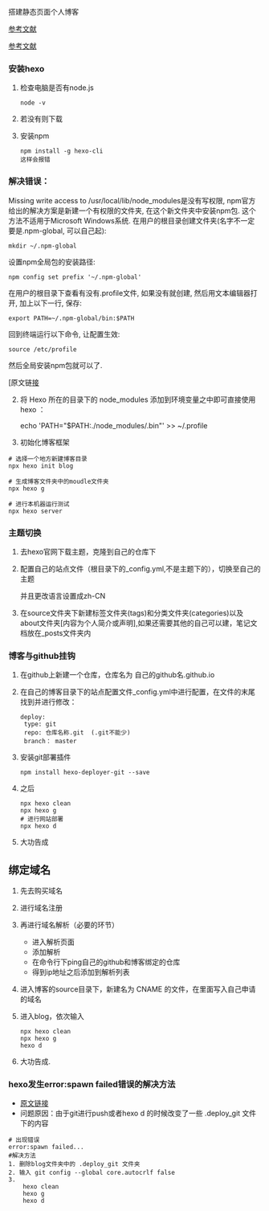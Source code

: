 搭建静态页面个人博客

[参考文献](https://www.jianshu.com/p/189fd945f38f)

[参考文献]()

### 安装hexo

1. 检查电脑是否有node.js

   ```
   node -v
   ```
   <!--more-->

2. 若没有则下载

3. 安装npm

   ```
   npm install -g hexo-cli
   这样会报错
   ```


### 解决错误：

Missing write access to /usr/local/lib/node_modules是没有写权限, npm官方给出的解决方案是新建一个有权限的文件夹, 在这个新文件夹中安装npm包. 这个方法不适用于Microsoft Windows系统.
在用户的根目录创建文件夹(名字不一定要是.npm-global, 可以自己起):

```
mkdir ~/.npm-global
```

设置npm全局包的安装路径:

```
npm config set prefix '~/.npm-global'
```

在用户的根目录下查看有没有.profile文件, 如果没有就创建, 然后用文本编辑器打开, 加上以下一行, 保存:

```
export PATH=~/.npm-global/bin:$PATH
```

回到终端运行以下命令, 让配置生效:

```
source /etc/profile
```

然后全局安装npm包就可以了.

[原文链[接](https://blog.csdn.net/zhangxuekang/article/details/89075039)


2. 将 Hexo 所在的目录下的 node_modules 添加到环境变量之中即可直接使用 hexo <command>：

   echo 'PATH="$PATH:./node_modules/.bin"' >> ~/.profile

2. 初始化博客框架


```
# 选择一个地方新建博客目录
npx hexo init blog

# 生成博客文件夹中的moudle文件夹
npx hexo g

# 进行本机器运行测试
npx hexo server
```

### 主题切换

1. 去hexo官网下载主题，克隆到自己的仓库下

2. 配置自己的站点文件（根目录下的_config.yml,不是主题下的），切换至自己的主题

   并且更改语言设置成zh-CN

3. 在source文件夹下新建标签文件夹(tags)和分类文件夹(categories)以及about文件夹[内容为个人简介或声明],如果还需要其他的自己可以建，笔记文档放在_posts文件夹内



### 博客与github挂钩

1. 在github上新建一个仓库，仓库名为    自己的github名.github.io

2. 在自己的博客目录下的站点配置文件_config.yml中进行配置，在文件的末尾找到并进行修改：

   ```
   deploy:
   	type: git
   	repo: 仓库名称.git  (.git不能少)
   	branch： master
   ```

3. 安装git部署插件

   ```
   npm install hexo-deployer-git --save
   ```

4. 之后

   ```
   npx hexo clean
   npx hexo g
   # 进行网站部署
   npx hexo d
   ```

5. 大功告成

## 绑定域名

1. 先去购买域名

2. 进行域名注册

3. 再进行域名解析（必要的环节）

   + 进入解析页面
   + 添加解析
   + 在命令行下ping自己的github和博客绑定的仓库
   + 得到ip地址之后添加到解析列表

4. 进入博客的source目录下，新建名为 CNAME 的文件，在里面写入自己申请的域名

5. 进入blog，依次输入

   

   ```
   npx hexo clean
   npx hexo g
   hexo d
   ```

6. 大功告成.



### hexo发生error:spawn failed错误的解决方法

- [原文链接](https://blog.csdn.net/HTL2018/article/details/106876940)
- 问题原因：由于git进行push或者hexo d 的时候改变了一些 .deploy_git 文件下的内容

```
# 出现错误
error:spawn failed...
#解决方法
1. 删除blog文件夹中的 .deploy_git 文件夹
2. 输入 git config --global core.autocrlf false
3. 
	hexo clean
	hexo g
	hexo d

```

